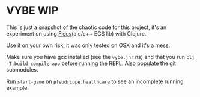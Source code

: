 # VYBE WIP

This is just a snapshot of the chaotic code for this project, it's an experiment
on using [Flecs](https://www.flecs.dev/flecs/)(a c/c++ ECS lib) with Clojure.

Use it on your own risk, it was only tested on OSX and it's a mess.

Make sure you have gcc installed (see the `vybe.jnr` ns) and that you run
`clj -T:build compile-app` before running the REPL. Also populate the git
submodules.

Run `start-game` on `pfeodrippe.healthcare` to see an incomplete running
example.
